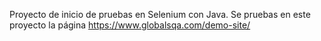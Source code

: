 Proyecto de inicio de pruebas en Selenium con Java. Se pruebas en este proyecto la página https://www.globalsqa.com/demo-site/
